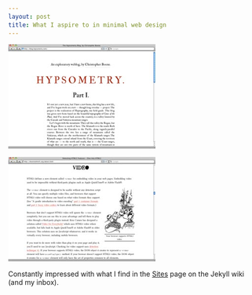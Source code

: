 ```yaml
---
layout: post
title: What I aspire to in minimal web design
---
```


[![The Hypsometry Blog, by Christopher Boone](/images/posts/2009-11-10-what-i-aspire-to-in-minimal-web-design/hypsometry.jpg)](http://blog.hypsometry.com/)

[![Dive Into HTML5](/images/posts/2009-11-10-what-i-aspire-to-in-minimal-web-design/diveintohtml5.jpg)](http://diveintohtml5.org/)

Constantly impressed with what I find in the [Sites](http://wiki.github.com/mojombo/jekyll/sites) page on the Jekyll wiki (and my inbox).
